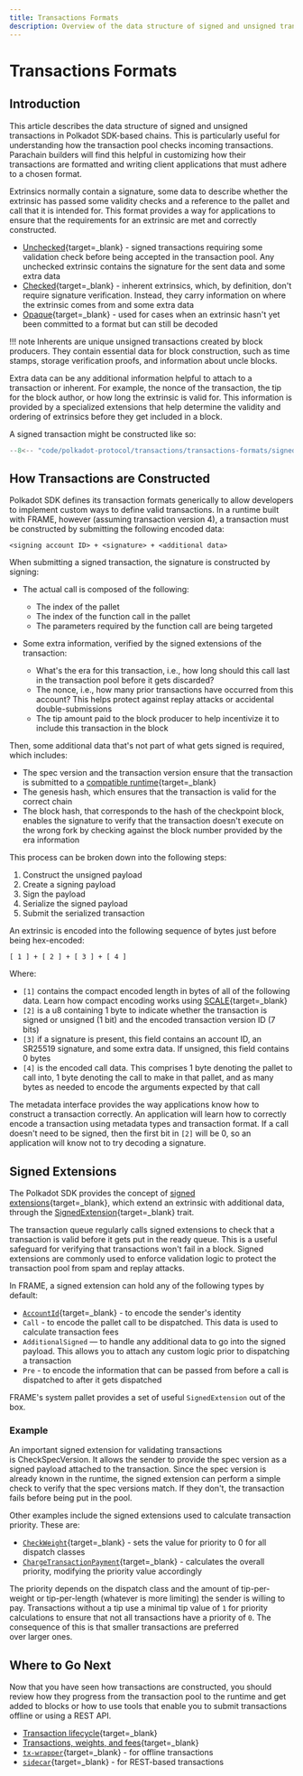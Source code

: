 ```yaml
---
title: Transactions Formats
description: Overview of the data structure of signed and unsigned transactions in Polkadot SDK-based chains, and how they are constructed.
---
```


# Transactions Formats

## Introduction

This article describes the data structure of signed and unsigned transactions in Polkadot SDK-based chains. This is particularly useful for understanding how the transaction pool checks incoming transactions. Parachain builders will find this helpful in customizing how their transactions are formatted and writing client applications that must adhere to a chosen format.

Extrinsics normally contain a signature, some data to describe whether the extrinsic has passed some validity checks and a reference to the pallet and call that it is intended for. This format provides a way for applications to ensure that the requirements for an extrinsic are met and correctly constructed.

- [Unchecked](https://github.com/paritytech/polkadot-sdk/blob/master/substrate/primitives/runtime/src/generic/unchecked_extrinsic.rs#L70){target=\_blank} - signed transactions requiring some validation check before being accepted in the transaction pool. Any unchecked extrinsic contains the signature for the sent data and some extra data
- [Checked](https://github.com/paritytech/polkadot-sdk/blob/master/substrate/primitives/runtime/src/generic/checked_extrinsic.rs#L35){target=\_blank} - inherent extrinsics, which, by definition, don't require signature verification. Instead, they carry information on where the extrinsic comes from and some extra data
- [Opaque](https://github.com/paritytech/polkadot-sdk/blob/master/substrate/primitives/runtime/src/lib.rs#L915){target=\_blank} - used for cases when an extrinsic hasn't yet been committed to a format but can still be decoded

!!! note
    Inherents are unique unsigned transactions created by block producers. They contain essential data for block construction, such as time stamps, storage verification proofs, and information about uncle blocks.

Extra data can be any additional information helpful to attach to a transaction or inherent. For example, the nonce of the transaction, the tip for the block author, or how long the extrinsic is valid for. This information is provided by a specialized extensions that help determine the validity and ordering of extrinsics before they get included in a block.

A signed transaction might be constructed like so:

```rust
--8<-- "code/polkadot-protocol/transactions/transactions-formats/signed-tx-example.rs"
```

## How Transactions are Constructed

Polkadot SDK defines its transaction formats generically to allow developers to implement custom ways to define valid transactions. In a runtime built with FRAME, however (assuming transaction version 4), a transaction must be constructed by submitting the following encoded data:

`<signing account ID> + <signature> + <additional data>`

When submitting a signed transaction, the signature is constructed by signing:

- The actual call is composed of the following:
    - The index of the pallet
    - The index of the function call in the pallet
    - The parameters required by the function call are being targeted

- Some extra information, verified by the signed extensions of the transaction:
    - What's the era for this transaction, i.e., how long should this call last in the transaction pool before it gets discarded?
    - The nonce, i.e., how many prior transactions have occurred from this account? This helps protect against replay attacks or accidental double-submissions
    - The tip amount paid to the block producer to help incentivize it to include this transaction in the block

Then, some additional data that's not part of what gets signed is required, which includes:

- The spec version and the transaction version ensure that the transaction is submitted to a [compatible runtime](TODO:update-path){target=\_blank}
- The genesis hash, which ensures that the transaction is valid for the correct chain
- The block hash, that corresponds to the hash of the checkpoint block, enables the signature to verify that the transaction doesn't execute on the wrong fork by checking against the block number provided by the era information

This process can be broken down into the following steps:

1. Construct the unsigned payload
2. Create a signing payload
3. Sign the payload
4. Serialize the signed payload
5. Submit the serialized transaction

An extrinsic is encoded into the following sequence of bytes just before being hex-encoded:

`[ 1 ] + [ 2 ] + [ 3 ] + [ 4 ]`

Where:

- `[1]` contains the compact encoded length in bytes of all of the following data. Learn how compact encoding works using [SCALE](https://github.com/paritytech/parity-scale-codec){target=\_blank}
- `[2]` is a u8 containing 1 byte to indicate whether the transaction is signed or unsigned (1 bit) and the encoded transaction version ID (7 bits)
- `[3]` if a signature is present, this field contains an account ID, an SR25519 signature, and some extra data. If unsigned, this field contains 0 bytes
- `[4]` is the encoded call data. This comprises 1 byte denoting the pallet to call into, 1 byte denoting the call to make in that pallet, and as many bytes as needed to encode the arguments expected by that call

The metadata interface provides the way applications know how to construct a transaction correctly. An application will learn how to correctly encode a transaction using metadata types and transaction format. If a call doesn't need to be signed, then the first bit in `[2]` will be 0, so an application will know not to try decoding a signature.

## Signed Extensions

The Polkadot SDK provides the concept of [signed extensions](https://paritytech.github.io/polkadot-sdk/master/polkadot_sdk_docs/reference_docs/signed_extensions/index.html){target=\_blank}, which extend an extrinsic with additional data, through the [SignedExtension](https://paritytech.github.io/try-runtime-cli/sp_runtime/traits/trait.SignedExtension.html){target=\_blank} trait.

The transaction queue regularly calls signed extensions to check that a transaction is valid before it gets put in the ready queue. This is a useful safeguard for verifying that transactions won't fail in a block. Signed extensions are commonly used to enforce validation logic to protect the transaction pool from spam and replay attacks.

In FRAME, a signed extension can hold any of the following types by default:

- [`AccountId`](https://github.com/paritytech/polkadot-sdk/blob/master/substrate/frame/src/lib.rs#L274){target=\_blank} - to encode the sender's identity
- `Call` - to encode the pallet call to be dispatched. This data is used to calculate transaction fees
- `AdditionalSigned` — to handle any additional data to go into the signed payload. This allows you to attach any custom logic prior to dispatching a transaction
- `Pre` - to encode the information that can be passed from before a call is dispatched to after it gets dispatched

FRAME's system pallet provides a set of useful `SignedExtension` out of the box.

### Example

An important signed extension for validating transactions is CheckSpecVersion. It allows the sender to provide the spec version as a signed payload attached to the transaction. Since the spec version is already known in the runtime, the signed extension can perform a simple check to verify that the spec versions match. If they don't, the transaction fails before being put in the pool.

Other examples include the signed extensions used to calculate transaction priority. These are:

- [`CheckWeight`](https://paritytech.github.io/polkadot-sdk/master/frame_system/struct.CheckWeight.html){target=\_blank} - sets the value for priority to 0 for all dispatch classes
- [`ChargeTransactionPayment`](https://paritytech.github.io/polkadot-sdk/master/pallet_transaction_payment/struct.ChargeTransactionPayment.html){target=\_blank} - calculates the overall priority, modifying the priority value accordingly

The priority depends on the dispatch class and the amount of tip-per-weight or tip-per-length (whatever is more limiting) the sender is willing to pay. Transactions without a tip use a minimal tip value of `1` for priority calculations to ensure that not all transactions have a priority of `0`. The consequence of this is that smaller transactions are preferred over larger ones.

## Where to Go Next

Now that you have seen how transactions are constructed, you should review how they progress from the transaction pool to the runtime and get added to blocks or how to use tools that enable you to submit transactions offline or using a REST API.

- [Transaction lifecycle](TODO:update-path){target=\_blank}
- [Transactions, weights, and fees](TODO:update-path){target=\_blank}
- [`tx-wrapper`](https://github.com/paritytech/txwrapper-core){target=\_blank} - for offline transactions
- [`sidecar`](https://github.com/paritytech/substrate-api-sidecar){target=\_blank} - for REST-based transactions
